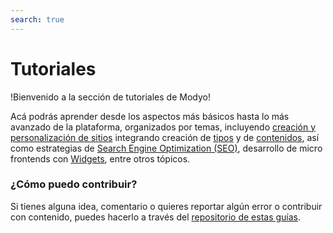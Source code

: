 ```yaml
---
search: true
---
```


# Tutoriales

!Bienvenido a la sección de tutoriales de Modyo!

Acá podrás aprender desde los aspectos más básicos hasta lo más avanzado de la plataforma, organizados por temas, incluyendo [creación y personalización de sitios](/es/platform/channels/sites.html) integrando creación de [tipos](/es/platform/content/types.html) y de [contenidos](/es/platform/content/), así como estrategias de [Search Engine Optimization (SEO)](/es/platform/channels/sites.html#seo), desarrollo de micro frontends con [Widgets](/es/platform/channels/widgets.html), entre otros tópicos.

### ¿Cómo puedo contribuir?
Si tienes alguna idea, comentario o quieres reportar algún error o contribuir con contenido, puedes hacerlo a través del [repositorio de estas guías](https://github.com/modyo/modyo-docs).